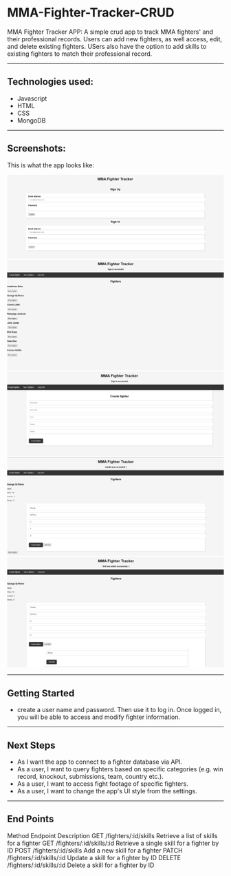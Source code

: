 # MMA-Fighter-Tracker-CRUD
MMA Fighter Tracker APP: A simple crud app to track MMA fighters' and their professional records.
Users can add new fighters, as well access, edit, and delete existing fighters. USers also have the option to add skills to existing fighters to match their professional record. 
_________________________________________________________________
## Technologies used:
* Javascript
* HTML
* CSS
* MongoDB
_________________________________________________________________
## Screenshots:
This is what the app looks like:

![alt screenshot1](1.PNG "screenshot1")
![alt screenshot1](2.PNG "screenshot1")
![alt screenshot1](3.PNG "screenshot1")
![alt screenshot1](4.PNG "screenshot1")
![alt screenshot1](5.PNG "screenshot1")

_________________________________________________________________
## Getting Started

* create a user name and password. Then use it to log in. Once logged in, you will be able to access and modify fighter information.

_________________________________________________________________
## Next Steps
* As I want the app to connect to a fighter database via API.
* As a user, I want to query fighters based on specific categories (e.g. win record, knockout, submissions, team, country etc.).
* As a user, I want to access fight footage of specific fighters.
* As a user, I want to change the app's UI style from the settings.
_________________________________________________________________
## End Points

Method	Endpoint	Description
GET	/fighters/:id/skills	Retrieve a list of skills for a fighter
GET	/fighters/:id/skills/:id	Retrieve a single skill for a fighter by ID
POST	/fighters/:id/skills	Add a new skill for a fighter
PATCH	/fighters/:id/skills/:id	Update a skill for a fighter by ID
DELETE	/fighters/:id/skills/:id	Delete a skill for a fighter by ID
